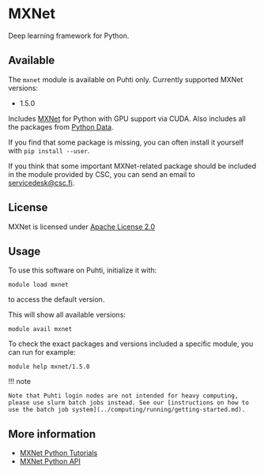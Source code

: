 # MXNet

Deep learning framework for Python.

## Available

The `mxnet` module is available on Puhti only.  Currently supported MXNet versions:

- 1.5.0

Includes [MXNet](https://mxnet.apache.org/) for Python with GPU support via CUDA.  Also includes all the packages from [Python Data](python-data.md).

If you find that some package is missing, you can often install it yourself with `pip install --user`.

If you think that some important MXNet-related package should be included in the module provided by CSC, you can send an email to <servicedesk@csc.fi>.

## License

MXNet is licensed under [Apache License 2.0](https://github.com/apache/incubator-mxnet/blob/master/LICENSE)

## Usage

To use this software on Puhti, initialize it with:

```text
module load mxnet
```

to access the default version.

This will show all available versions:

```text
module avail mxnet
```

To check the exact packages and versions included a specific module, you can run for example:

```text
module help mxnet/1.5.0
```

!!! note 

    Note that Puhti login nodes are not intended for heavy computing, please use slurm batch jobs instead. See our [instructions on how to use the batch job system](../computing/running/getting-started.md).

## More information

- [MXNet Python Tutorials](https://mxnet.apache.org/versions/master/tutorials/index.html#python-tutorials)
- [MXNet Python API](https://mxnet.apache.org/versions/master/api/python/index.html)
